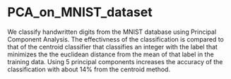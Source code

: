 # PCA_on_MNIST_dataset
We classify handwritten digits from the MNIST database using Principal Component Analysis. The effectivness of the classification is compared to that of the centroid classifier that classifies an integer with the label that minimizes the the euclidean distance from the mean of that label in the training data. Using $5$ principal components increases the accuracy of the classification with about $14 \%$ from the centroid method.
